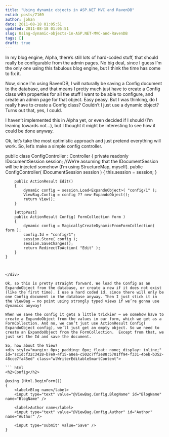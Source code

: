 ```yaml
---
title: "Using dynamic objects in ASP.NET MVC and RavenDB"
extid: posts/7169
author: johan
date: 2011-08-18 01:05:51
updated: 2011-08-18 01:05:51
slug: Using-dynamic-objects-in-ASP.NET-MVC-and-RavenDB
tags: []
draft: true
---
```


In my blog engine, Alpha, there’s still lots of hard-coded stuff, that should really be configurable from the admin pages. No big deal, since I guess I’m the only one using this fabulous blog engine, but I think the time has come to fix it. 

Now, since I’m using RavenDB, I will naturally be saving a Config document to the database, and that means I pretty much just have to create a Config class with properties for all the stuff I want to be able to configure, and create an admin page for that object. Easy peasy. But I was thinking, do I really have to create a Config class? Couldn’t I just use a dynamic object? Turns out that, yes, I could. 

I haven’t implemented this in Alpha yet, or even decided if I should (I’m leaning towards not…), but I thought it might be interesting to see how it could be done anyway. 

Ok, let’s take the most optimistic approach and just pretend everything will work. So, let’s make a simple config controller.
<div style="margin: 0px; padding: 0px; float: none; display: inline;" id="scid:f32c3428-b7e9-4f15-a8ea-c502c7ff2e88:2f0c2d90-364d-4d0c-abd2-61df6ab5f066" class="wlWriterEditableSmartContent">

public class ConfigController : Controller
    {
        private readonly IDocumentSession session;
        //We’re assuming that the IDocumentSession will be injected somehow (I’m using StructureMap, myself). 
        public ConfigController( IDocumentSession session )
        {
            this.session = session;
        }

        public ActionResult Edit()
        {
            dynamic config = session.Load<ExpandoObject>( "config/1" );
            ViewBag.Config = config ?? new ExpandoObject();
            return View();
        }

        [HttpPost]
        public ActionResult Config( FormCollection form )
        {
            dynamic config = MagicallyCreateDynamicFromFormCollection( form );
            config.Id = "config/1";
            session.Store( config );
            session.SaveChanges();
            return RedirectToAction( "Edit" );
        }
    }
```


</div>

Ok, so this is pretty straight forward. We load the Config as an ExpandoObject from the database, or create a new if it does not exist (like the first time). I use a hard coded id, since there will only be one Config document in the database anyway. Then I just stick it in the ViewBag – no point using strongly typed views if we’re gonna use dynamics anyway!

When we save the config it gets a little trickier – we somehow have to create a ExpandoObject from the values in our form, which we get as a FormCollection. And no, we can’t just use ActionResult Config( ExpandoObject config), we’ll just get an empty object. So we need to create an ExpandoObject from the FormCollection.  Except from that, we just set the Id and save the document. 

So, how about the View? 
<div style="margin: 0px; padding: 0px; float: none; display: inline;" id="scid:f32c3428-b7e9-4f15-a8ea-c502c7ff2e88:5701ff94-f331-4beb-b352-48cce7fa45ed" class="wlWriterEditableSmartContent">

``` html 
<h2>Config</h2>

@using (Html.BeginForm())
{
	<label>Blog name</label>
	<input type="text" value="@ViewBag.Config.BlogName" id="BlogName" name="BlogName" />

	<label>Author name</label>
	<input type="text" value="@ViewBag.Config.Author" id="Author" name="Author" />

	<input type="submit" value="Save" />
}
```

</div>
